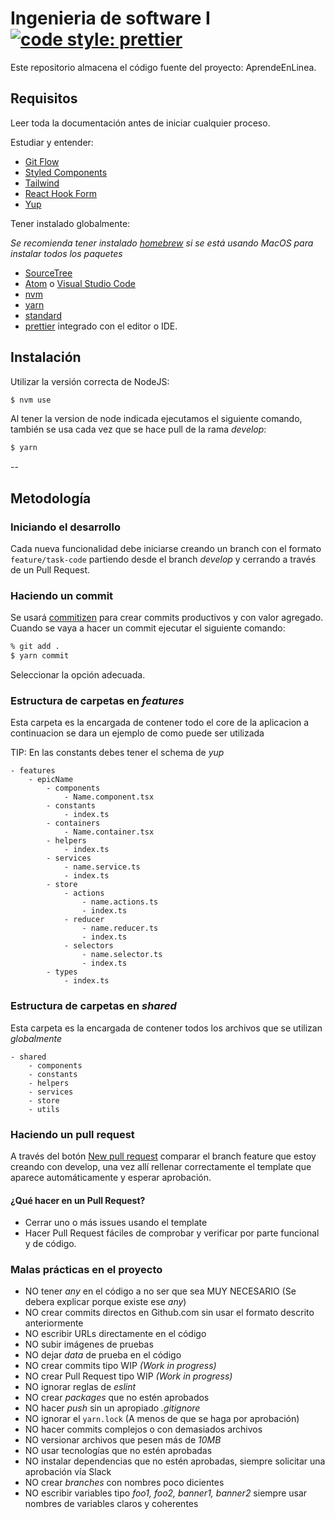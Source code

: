 # Ingenieria de software I [![code style: prettier](https://img.shields.io/badge/code_style-prettier-ff69b4.svg?style=flat-square)](https://github.com/prettier/prettier)

Este repositorio almacena el código fuente del proyecto: AprendeEnLinea.

## Requisitos

Leer toda la documentación antes de iniciar cualquier proceso.

Estudiar y entender:

- [Git Flow](https://danielkummer.github.io/git-flow-cheatsheet/)
- [Styled Components](https://styled-components.com/)
- [Tailwind](https://tailwindcss.com/)
- [React Hook Form](https://react-hook-form.com/)
- [Yup](https://github.com/jquense/yup)

Tener instalado globalmente:

_Se recomienda tener instalado [homebrew](https://brew.sh/index_es) si se está usando MacOS para instalar todos los paquetes_

- [SourceTree](https://www.sourcetreeapp.com/)
- [Atom](https://atom.io/) o [Visual Studio Code](https://code.visualstudio.com)
- [nvm](https://github.com/creationix/nvm)
- [yarn](https://yarnpkg.com/lang/en/)
- [standard](https://standardjs.com/)
- [prettier](https://prettier.io/docs/en/editors.html/) integrado con el editor o IDE.

## Instalación

Utilizar la versión correcta de NodeJS:

```sh
$ nvm use
```

Al tener la version de node indicada ejecutamos el siguiente comando, también se usa cada vez que se hace pull de la rama _develop_:

```sh
$ yarn
```

--

## Metodología

### Iniciando el desarrollo

Cada nueva funcionalidad debe iniciarse creando un branch con el formato `feature/task-code` partiendo desde el branch _develop_ y cerrando a través de un Pull Request.

### Haciendo un commit

Se usará [commitizen](https://github.com/commitizen/cz-cli) para crear commits productivos y con valor agregado. Cuando se vaya a hacer un commit ejecutar el siguiente comando:

```sh
% git add .
$ yarn commit
```

Seleccionar la opción adecuada.

### Estructura de carpetas en _features_

Esta carpeta es la encargada de contener todo el core de la aplicacion a continuacion se dara un ejemplo de como puede ser utilizada

TIP: En las constants debes tener el schema de _yup_

```
- features
    - epicName
        - components
            - Name.component.tsx
        - constants
            - index.ts
        - containers
            - Name.container.tsx
        - helpers
            - index.ts
        - services
            - name.service.ts
            - index.ts
        - store
            - actions
                - name.actions.ts
                - index.ts
            - reducer
                - name.reducer.ts
                - index.ts
            - selectors
                - name.selector.ts
                - index.ts
        - types
            - index.ts
```

### Estructura de carpetas en _shared_

Esta carpeta es la encargada de contener todos los archivos que se utilizan _globalmente_

```
- shared
    - components
    - constants
    - helpers
    - services
    - store
    - utils
```

### Haciendo un pull request

A través del botón [New pull request](https://github.com/imaginamos/rappi-front-cb/compare) comparar el branch feature que estoy creando con develop, una vez allí rellenar correctamente el template que aparece automáticamente y esperar aprobación.

#### ¿Qué hacer en un Pull Request?

- Cerrar uno o más issues usando el template
- Hacer Pull Request fáciles de comprobar y verificar por parte funcional y de código.

### Malas prácticas en el proyecto

- NO tener _any_ en el código a no ser que sea MUY NECESARIO (Se debera explicar porque existe ese _any_)
- NO crear commits directos en Github.com sin usar el formato descrito anteriormente
- NO escribir URLs directamente en el código
- NO subir imágenes de pruebas
- NO dejar _data_ de prueba en el código
- NO crear commits tipo WIP _(Work in progress)_
- NO crear Pull Request tipo WIP _(Work in progress)_
- NO ignorar reglas de _eslint_
- NO crear _packages_ que no estén aprobados
- NO hacer _push_ sin un apropiado _.gitignore_
- NO ignorar el `yarn.lock` (A menos de que se haga por aprobación)
- NO hacer commits complejos o con demasiados archivos
- NO versionar archivos que pesen más de _10MB_
- NO usar tecnologías que no estén aprobadas
- NO instalar dependencias que no estén aprobadas, siempre solicitar una aprobación vía Slack
- NO crear _branches_ con nombres poco dicientes
- NO escribir variables tipo _foo1, foo2, banner1, banner2_ siempre usar nombres de variables claros y coherentes
